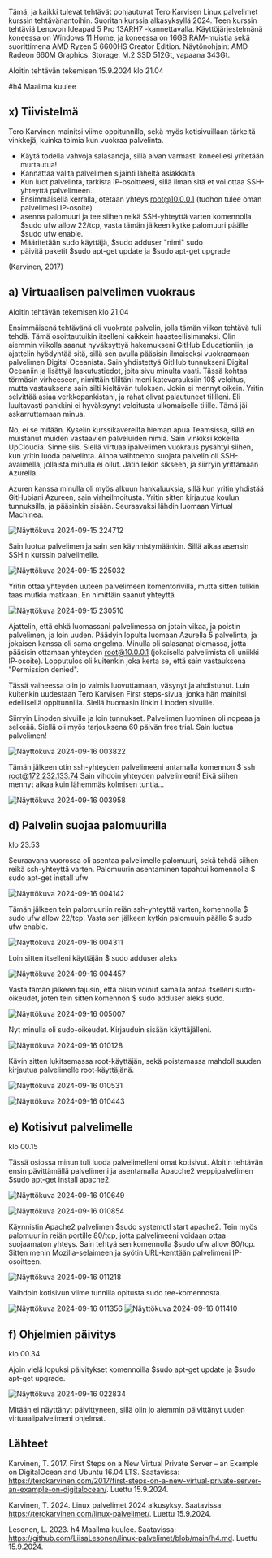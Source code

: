 Tämä, ja kaikki tulevat tehtävät pohjautuvat Tero Karvisen Linux palvelimet kurssin tehtävänantoihin. Suoritan kurssia alkasyksyllä 2024. 
Teen kurssin tehtäviä Lenovon Ideapad 5 Pro 13ARH7 -kannettavalla. Käyttöjärjestelmänä koneessa on Windows 11 Home, ja koneessa on 16GB RAM-muistia sekä suorittimena AMD Ryzen 5 6600HS Creator Edition. 
Näytönohjain: AMD Radeon 660M Graphics. Storage: M.2 SSD 512Gt, vapaana 343Gt.

Aloitin tehtävän tekemisen 15.9.2024 klo 21.04

#h4 Maailma kuulee

## x) Tiivistelmä
Tero Karvinen mainitsi viime oppitunnilla, sekä myös kotisivuillaan tärkeitä vinkkejä, kuinka toimia kun vuokraa palvelinta.
- Käytä todella vahvoja salasanoja, sillä aivan varmasti koneellesi yritetään murtautua!
- Kannattaa valita palvelimen sijainti läheltä asiakkaita.
- Kun luot palvelinta, tarkista IP-osoitteesi, sillä ilman sitä et voi ottaa SSH-yhteyttä palvelimeen.
- Ensimmäisellä kerralla, otetaan yhteys root@10.0.0.1 (tuohon tulee oman palvelimesi IP-osoite)
- asenna palomuuri ja tee siihen reikä SSH-yhteyttä varten komennolla $sudo ufw allow 22/tcp, vasta tämän jälkeen kytke palomuuri päälle $sudo ufw enable.
- Määritetään sudo käyttäjä, $sudo adduser "nimi" sudo
- päivitä paketit $sudo apt-get update ja $sudo apt-get upgrade

(Karvinen, 2017)

## a) Virtuaalisen palvelimen vuokraus
Aloitin tehtävän tekemisen klo 21.04

Ensimmäisenä tehtävänä oli vuokrata palvelin, jolla tämän viikon tehtävä tuli tehdä. Tämä osoittautuikin itselleni kaikkein haasteellisimmaksi.
Olin aiemmin viikolla saanut hyväksyttyä hakemukseni GitHub Educationiin, ja ajattelin hyödyntää sitä, sillä sen avulla pääsisin ilmaiseksi vuokraamaan palvelimen Digital Oceanista.
Sain yhdistettyä GitHub tunnukseni Digital Oceaniin ja lisättyä laskutustiedot, joita sivu minulta vaati. Tässä kohtaa törmäsin virheeseen, nimittäin tililtäni meni katevarauksiin 10$ veloitus, mutta vastauksena
sain silti kieltävän tuloksen. Jokin ei mennyt oikein. Yritin selvittää asiaa verkkopankistani, ja rahat olivat palautuneet tililleni. Eli luultavasti pankkini ei hyväksynyt veloitusta ulkomaiselle tilille. Tämä jäi askarruttamaan minua.

No, ei se mitään. Kyselin kurssikavereilta hieman apua Teamsissa, sillä en muistanut muiden vastaavien palveluiden nimiä. Sain vinkiksi kokeilla UpCloudia. Sinne siis.
Siellä virtuaalipalvelimen vuokraus pysähtyi siihen, kun yritin luoda palvelinta. Ainoa vaihtoehto suojata palvelin oli SSH-avaimella, jollaista minulla ei ollut. Jätin leikin sikseen, ja siirryin yrittämään Azurella.

Azuren kanssa minulla oli myös alkuun hankaluuksia, sillä kun yritin yhdistää GitHubiani Azureen, sain virheilmoitusta. Yritin sitten kirjautua koulun tunnuksilla, ja pääsinkin sisään.
Seuraavaksi lähdin luomaan Virtual Machinea. 

![Näyttökuva 2024-09-15 224712](https://github.com/user-attachments/assets/33f6cf56-6718-481d-b1b7-a534a6ae7dea)

Sain luotua palvelimen ja sain sen käynnistymäänkin. Sillä aikaa asensin SSH:n kurssin palvelimelle.

![Näyttökuva 2024-09-15 225032](https://github.com/user-attachments/assets/45c314ce-0428-47ce-8b50-b226a9c1ca7b)

Yritin ottaa yhteyden uuteen palvelimeen komentorivillä, mutta sitten tulikin taas mutkia matkaan. En nimittäin saanut yhteyttä 

![Näyttökuva 2024-09-15 230510](https://github.com/user-attachments/assets/37eb92b4-752e-4ce4-965e-862996f18cb6)

Ajattelin, että ehkä luomassani palvelimessa on jotain vikaa, ja poistin palvelimen, ja loin uuden. 
Päädyin lopulta luomaan Azurella 5 palvelinta, ja jokaisen kanssa oli sama ongelma. Minulla oli salasanat olemassa, jotta pääsisin ottamaan yhteyden root@10.0.0.1 (jokaisella palvelimista oli uniikki IP-osoite).
Lopputulos oli kuitenkin joka kerta se, että sain vastauksena "Permission denied". 

Tässä vaiheessa olin jo valmis luovuttamaan, väsynyt ja ahdistunut.
Luin kuitenkin uudestaan Tero Karvisen First steps-sivua, jonka hän mainitsi edellisellä oppitunnilla. Siellä huomasin linkin Linoden sivuille.

Siirryin Linoden sivuille ja loin tunnukset. Palvelimen luominen oli nopeaa ja selkeää. Siellä oli myös tarjouksena 60 päivän free trial. 
Sain luotua palvelimen!

![Näyttökuva 2024-09-16 003822](https://github.com/user-attachments/assets/dc391092-07f9-41f8-9e28-eab494bb13b5)

Tämän jälkeen otin ssh-yhteyden palvelimeeni antamalla komennon $ ssh root@172.232.133.74
Sain vihdoin yhteyden palvelimeeni! Eikä siihen mennyt aikaa kuin lähemmäs kolmisen tuntia...

![Näyttökuva 2024-09-16 003958](https://github.com/user-attachments/assets/52182d4f-a3cf-4df6-9007-9518b73cea1f)


## d) Palvelin suojaa palomuurilla 

klo 23.53

Seuraavana vuorossa oli asentaa palvelimelle palomuuri, sekä tehdä siihen reikä ssh-yhteyttä varten. Palomuurin asentaminen tapahtui komennolla $ sudo apt-get install ufw

![Näyttökuva 2024-09-16 004142](https://github.com/user-attachments/assets/58f02179-c3cf-4764-b49c-d6ba41ede768)

Tämän jälkeen tein palomuuriin reiän ssh-yhteyttä varten, komennolla $ sudo ufw allow 22/tcp. Vasta sen jälkeen kytkin palomuuin päälle $ sudo ufw enable.

![Näyttökuva 2024-09-16 004311](https://github.com/user-attachments/assets/9a669d3c-6dba-4bd6-8c9f-35d6347ff205)

Loin sitten itselleni käyttäjän $ sudo adduser aleks

![Näyttökuva 2024-09-16 004457](https://github.com/user-attachments/assets/a8c3346e-ed48-4aea-938a-e31a047e9830)

Vasta tämän jälkeen tajusin, että olisin voinut samalla antaa itselleni sudo-oikeudet, joten tein sitten komennon $ sudo adduser aleks sudo.

![Näyttökuva 2024-09-16 005007](https://github.com/user-attachments/assets/32f345af-4390-4a21-8e76-6e520805a5a1)

Nyt minulla oli sudo-oikeudet. Kirjauduin sisään käyttäjälleni.

![Näyttökuva 2024-09-16 010128](https://github.com/user-attachments/assets/963933bc-4ccc-4277-b62f-c8e3098a6896)

Kävin sitten lukitsemassa root-käyttäjän, sekä poistamassa mahdollisuuden kirjautua palvelimelle root-käyttäjänä.

![Näyttökuva 2024-09-16 010531](https://github.com/user-attachments/assets/cae1334e-de83-47bd-b7b4-8d4c521da4ad)

![Näyttökuva 2024-09-16 010443](https://github.com/user-attachments/assets/51ae4114-5d27-45b5-b103-814460a17633)


## e) Kotisivut palvelimelle

klo 00.15

Tässä osiossa minun tuli luoda palvelimelleni omat kotisivut. Aloitin tehtävän ensin pävittämällä palvelimeni ja asentamalla Apacche2 weppipalvelimen $sudo apt-get install apache2.

![Näyttökuva 2024-09-16 010649](https://github.com/user-attachments/assets/1b7ee0dc-ae2b-4aa3-8e15-8a5a8d0cd495)

![Näyttökuva 2024-09-16 010854](https://github.com/user-attachments/assets/6fe55fa4-2303-4b2e-92de-d3321c06f88e)

Käynnistin Apache2 palvelimen $sudo systemctl start apache2.
Tein myös palomuuriin reiän portille 80/tcp, jotta palvelimeeni voidaan ottaa suojaamaton yhteys. Sain tehtyä sen komennolla $sudo ufw allow 80/tcp.
Sitten menin Mozilla-selaimeen ja syötin URL-kenttään palvelimeni IP-osoitteen.

![Näyttökuva 2024-09-16 011218](https://github.com/user-attachments/assets/da54e61b-72f9-466c-af1b-fff50da3ea96)

Vaihdoin kotisivun viime tunnilla opitusta sudo tee-komennosta.

![Näyttökuva 2024-09-16 011356](https://github.com/user-attachments/assets/7a6b6770-5da9-4035-b517-8b7c27e96b40)
![Näyttökuva 2024-09-16 011410](https://github.com/user-attachments/assets/b14d9aaa-9028-4a11-a88e-2ac5e8d932fc)

## f) Ohjelmien päivitys

klo 00.34

Ajoin vielä lopuksi päivitykset komennoilla $sudo apt-get update ja $sudo apt-get upgrade.

![Näyttökuva 2024-09-16 022834](https://github.com/user-attachments/assets/7c9d1ae6-6a3a-451c-b28d-f3eaf4a3c2c2)

Mitään ei näyttänyt päivittyneen, sillä olin jo aiemmin päivittänyt uuden virtuaalipalvelimeni ohjelmat.


## Lähteet

Karvinen, T. 2017. First Steps on a New Virtual Private Server – an Example on DigitalOcean and Ubuntu 16.04 LTS. Saatavissa: https://terokarvinen.com/2017/first-steps-on-a-new-virtual-private-server-an-example-on-digitalocean/. Luettu 15.9.2024.

Karvinen, T. 2024. Linux palvelimet 2024 alkusyksy. Saatavissa: https://terokarvinen.com/linux-palvelimet/. Luettu 15.9.2024.

Lesonen, L. 2023. h4 Maailma kuulee. Saatavissa: https://github.com/LiisaLesonen/linux-palvelimet/blob/main/h4.md. Luettu 15.9.2024.










